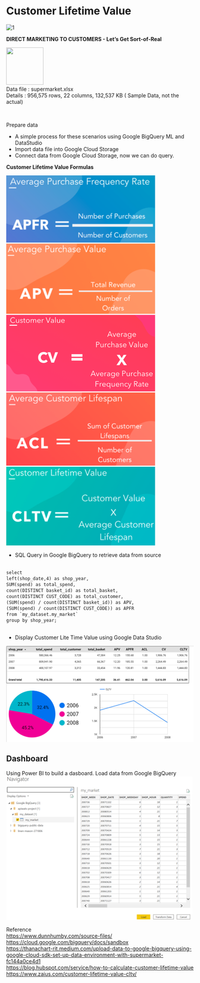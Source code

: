 <h1>Customer Lifetime Value</h1>

<p align="left">
<img width="367" alt="1" src="https://user-images.githubusercontent.com/5312356/120929641-fb56ae00-c713-11eb-9d10-a13e69f00b15.PNG">

<b>DIRECT MARKETING TO CUSTOMERS - Let’s Get Sort-of-Real</b>

<img src="https://cdn.iconscout.com/icon/free/png-512/microsoft-excel-2-569282.png"
     width="100" height="100" ><br>
Data file : supermarket.xlsx <br>
Details   : 956,575 rows, 22 columns, 132,537 KB  ( Sample Data, not the actual)
</p>
<br/>

Prepare data
- A simple process for these scenarios using Google BigQuery ML and DataStudio
- Import data file into Google Cloud Storage 
- Connect data from Google Cloud Storage, now we can do query.

<b>Customer Lifetime Value Formulas</b>

<p align="left">
<img width="400" src="https://github.com/PaoLastHope/BADS7105/blob/7ef74a0ac9c9252dbcfebd53d5728f82b1338270/HOMEWORK%2005/images/APFR.PNG">
<img width="400" src="https://github.com/PaoLastHope/BADS7105/blob/7ef74a0ac9c9252dbcfebd53d5728f82b1338270/HOMEWORK%2005/images/apv.PNG">
<img width="400" src="https://github.com/PaoLastHope/BADS7105/blob/7ef74a0ac9c9252dbcfebd53d5728f82b1338270/HOMEWORK%2005/images/CV.PNG">
<img width="400" src="https://github.com/PaoLastHope/BADS7105/blob/7ef74a0ac9c9252dbcfebd53d5728f82b1338270/HOMEWORK%2005/images/ACL.PNG">
<img width="400" src="https://github.com/PaoLastHope/BADS7105/blob/7ef74a0ac9c9252dbcfebd53d5728f82b1338270/HOMEWORK%2005/images/CLTV.PNG">
</p>

- SQL Query in Google BigQuery to retrieve data from source
<pre>
  <code>
select 
left(shop_date,4) as shop_year,
SUM(spend) as total_spend,
count(DISTINCT basket_id) as total_basket,
count(DISTINCT CUST_CODE) as total_customer,
(SUM(spend) / count(DISTINCT basket_id)) as APV,
(SUM(spend) / count(DISTINCT CUST_CODE)) as APFR
from `my_dataset.my_market`
group by shop_year;
  </code>
</pre>

- Display Customer Lite Time Value using Google Data Studio 

<img src="https://github.com/PaoLastHope/BADS7105/blob/7138c70a044db016bfd5aba649f9e50fa1da67ad/HOMEWORK%2005/images/gds.PNG">

<h2>Dashboard</h2>
Using Power BI to build a dasboard. Load data from Google BigQuery
<img width="500" src="https://github.com/PaoLastHope/BADS7105/blob/958ee592cc36702270b4cda2ea6f5c2f657ee746/HOMEWORK%2005/images/bicon.PNG">


Reference<br/>
https://www.dunnhumby.com/source-files/<br/>
https://cloud.google.com/bigquery/docs/sandbox<br/>
https://thanachart-rit.medium.com/upload-data-to-google-bigquery-using-google-cloud-sdk-set-up-data-environment-with-supermarket-fc144a0ce4d1<br/>
https://blog.hubspot.com/service/how-to-calculate-customer-lifetime-value<br/>
https://www.zaius.com/customer-lifetime-value-cltv/<br/>
